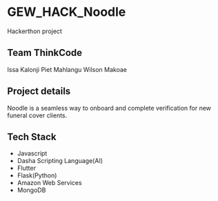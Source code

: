# GEW_HACK_Noodle
  Hackerthon project

## Team ThinkCode
Issa Kalonji
Piet Mahlangu
Wilson Makoae

## Project details
Noodle is a seamless way to onboard and complete verification for new funeral cover clients.

## Tech Stack
- Javascript
- Dasha Scripting Language(AI)
- Flutter
- Flask(Python)
- Amazon Web Services
- MongoDB
